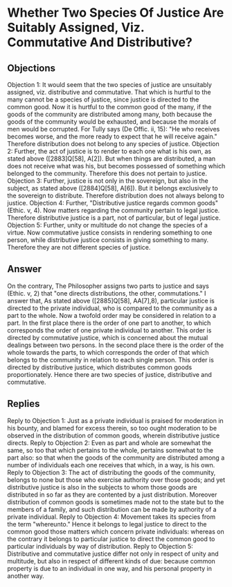# Whether Two Species Of Justice Are Suitably Assigned, Viz. Commutative And Distributive?
## Objections
Objection 1: It would seem that the two species of justice are unsuitably assigned, viz. distributive and commutative. That which is hurtful to the many cannot be a species of justice, since justice is directed to the common good. Now it is hurtful to the common good of the many, if the goods of the community are distributed among many, both because the goods of the community would be exhausted, and because the morals of men would be corrupted. For Tully says (De Offic. ii, 15): "He who receives becomes worse, and the more ready to expect that he will receive again." Therefore distribution does not belong to any species of justice.
Objection 2: Further, the act of justice is to render to each one what is his own, as stated above ([2883]Q[58], A[2]). But when things are distributed, a man does not receive what was his, but becomes possessed of something which belonged to the community. Therefore this does not pertain to justice.
Objection 3: Further, justice is not only in the sovereign, but also in the subject, as stated above ([2884]Q[58], A[6]). But it belongs exclusively to the sovereign to distribute. Therefore distribution does not always belong to justice.
Objection 4: Further, "Distributive justice regards common goods" (Ethic. v, 4). Now matters regarding the community pertain to legal justice. Therefore distributive justice is a part, not of particular, but of legal justice.
Objection 5: Further, unity or multitude do not change the species of a virtue. Now commutative justice consists in rendering something to one person, while distributive justice consists in giving something to many. Therefore they are not different species of justice.
## Answer
On the contrary, The Philosopher assigns two parts to justice and says (Ethic. v, 2) that "one directs distributions, the other, commutations."
I answer that, As stated above ([2885]Q[58], AA[7],8), particular justice is directed to the private individual, who is compared to the community as a part to the whole. Now a twofold order may be considered in relation to a part. In the first place there is the order of one part to another, to which corresponds the order of one private individual to another. This order is directed by commutative justice, which is concerned about the mutual dealings between two persons. In the second place there is the order of the whole towards the parts, to which corresponds the order of that which belongs to the community in relation to each single person. This order is directed by distributive justice, which distributes common goods proportionately. Hence there are two species of justice, distributive and commutative.
## Replies
Reply to Objection 1: Just as a private individual is praised for moderation in his bounty, and blamed for excess therein, so too ought moderation to be observed in the distribution of common goods, wherein distributive justice directs.
Reply to Objection 2: Even as part and whole are somewhat the same, so too that which pertains to the whole, pertains somewhat to the part also: so that when the goods of the community are distributed among a number of individuals each one receives that which, in a way, is his own.
Reply to Objection 3: The act of distributing the goods of the community, belongs to none but those who exercise authority over those goods; and yet distributive justice is also in the subjects to whom those goods are distributed in so far as they are contented by a just distribution. Moreover distribution of common goods is sometimes made not to the state but to the members of a family, and such distribution can be made by authority of a private individual.
Reply to Objection 4: Movement takes its species from the term "whereunto." Hence it belongs to legal justice to direct to the common good those matters which concern private individuals: whereas on the contrary it belongs to particular justice to direct the common good to particular individuals by way of distribution.
Reply to Objection 5: Distributive and commutative justice differ not only in respect of unity and multitude, but also in respect of different kinds of due: because common property is due to an individual in one way, and his personal property in another way.